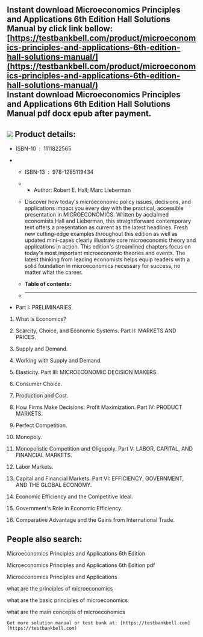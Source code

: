 Instant download **Microeconomics Principles and Applications 6th Edition Hall Solutions Manual** by click link bellow:  
[https://testbankbell.com/product/microeconomics-principles-and-applications-6th-edition-hall-solutions-manual/](https://testbankbell.com/product/microeconomics-principles-and-applications-6th-edition-hall-solutions-manual/)  
**Instant download Microeconomics Principles and Applications 6th Edition Hall Solutions Manual pdf docx epub after payment.**
------------------------------------------------------------------------------------------------------------------------------


![](https://testbankbell.com/wp-content/uploads/2023/05/microeconomics-principles-applications-6th-edition-hall-solutions-manual.jpg)
**Product details:**
--------------------


* ISBN-10 ‏ : ‎ 1111822565
* * ISBN-13 ‏ : ‎ 978-1285119434
  * * Author: Robert E. Hall; Marc Lieberman
   
  * Discover how today's microeconomic policy issues, decisions, and applications impact you every day with the practical, accessible presentation in MICROECONOMICS. Written by acclaimed economists Hall and Lieberman, this straightforward contemporary text offers a presentation as current as the latest headlines. Fresh new cutting-edge examples throughout this edition as well as updated mini-cases clearly illustrate core microeconomic theory and applications in action. This edition's streamlined chapters focus on today's most important microeconomic theories and events. The latest thinking from leading economists helps equip readers with a solid foundation in microeconomics necessary for success, no matter what the career.
  * **Table of contents:**
  * ----------------------
 
* Part I: PRELIMINARIES.

1. What Is Economics?

2. Scarcity, Choice, and Economic Systems. Part II: MARKETS AND PRICES.

3. Supply and Demand.

4. Working with Supply and Demand.

5. Elasticity. Part III: MICROECONOMIC DECISION MAKERS.

6. Consumer Choice.

7. Production and Cost.

8. How Firms Make Decisions: Profit Maximization. Part IV: PRODUCT MARKETS.

9. Perfect Competition.

10. Monopoly.

11. Monopolistic Competition and Oligopoly. Part V: LABOR, CAPITAL, AND FINANCIAL MARKETS.

12. Labor Markets.

13. Capital and Financial Markets. Part VI: EFFICIENCY, GOVERNMENT, AND THE GLOBAL ECONOMY.

14. Economic Efficiency and the Competitive Ideal.

15. Government's Role in Economic Efficiency.

16. Comparative Advantage and the Gains from International Trade.

**People also search:**
-----------------------


Microeconomics Principles and Applications 6th Edition

Microeconomics Principles and Applications 6th Edition pdf

Microeconomics Principles and Applications

what are the principles of microeconomics

what are the basic principles of microeconomics

what are the main concepts of microeconomics


    Get more solution manual or test bank at: [https://testbankbell.com](https://testbankbell.com)

